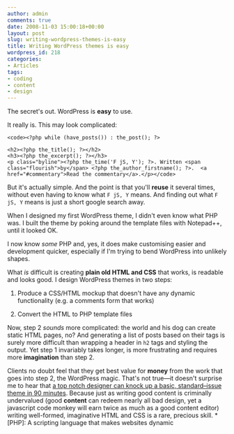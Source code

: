 ```yaml
---
author: admin
comments: true
date: 2008-11-03 15:00:18+00:00
layout: post
slug: writing-wordpress-themes-is-easy
title: Writing WordPress themes is easy
wordpress_id: 218
categories:
- Articles
tags:
- coding
- content
- design
---
```


The secret's out.  WordPress is **easy** to use.

It really is.  This may look complicated:

    
    <code><?php while (have_posts()) : the_post(); ?>
    
    <h2><?php the_title(); ?></h2>
    <h3><?php the_excerpt(); ?></h3>
    <p class="byline"><?php the_time('F jS, Y'); ?>. Written <span class="flourish">by</span> <?php the_author_firstname(); ?>.  <a href="#commentary">Read the commentary</a>.</p></code>


But it's actually simple.  And the point is that you'll **reuse** it several times, without even having to know what `F jS, Y` means.  And finding out what `F jS, Y` means is just a short google search away.

When I designed my first WordPress theme, I didn't even know what PHP was.  I built the theme by poking around the template files with Notepad++, until it looked OK.

I now know _some_ PHP and, yes, it does make customising easier and development quicker, especially if I'm trying to bend WordPress into unlikely shapes.

What _is_ difficult is creating **plain old HTML and CSS** that works, is readable and looks good.  I design WordPress themes in two steps:



	
  1. Produce a CSS/HTML mockup that doesn't have any dynamic functionality (e.g. a comments form that works)

	
  2. Convert the HTML to PHP template files


Now, step 2 _sounds_ more complicated: the world and his dog can create static HTML pages, no?  And generating a list of posts based on their tags is surely more difficult than wrapping a header in `h2` tags and styling the output.  Yet step 1 invariably takes longer, is more frustrating and requires more **imagination** than step 2.

Clients no doubt feel that they get best value for **money** from the work that goes into step 2, the WordPress magic.  That's not true—it doesn't surprise me to hear that [a top notch designer can knock up a basic, standard–issue theme in 90 minutes](http://www.pearsonified.com/2008/10/tipd-launch.php).  Because just as writing good content is criminally undervalued (good **content** can redeem nearly all bad design, yet a javascript code monkey will earn twice as much as a good content editor) writing well-formed, imaginative HTML and CSS is a rare, precious skill.
  *[PHP]: A scripting language that makes websites dynamic
